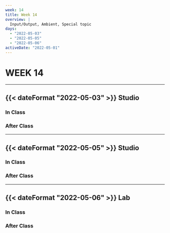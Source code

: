 ```yaml
---
week: 14
title: Week 14
overview: |
  Input/Output, Ambient, Special topic
days:
  - "2022-05-03"
  - "2022-05-05"
  - "2022-05-06"
activeDate: "2022-05-01"
---
```


# WEEK 14

---

## {{< dateFormat "2022-05-03" >}} Studio

### In Class

### After Class

---

## {{< dateFormat "2022-05-05" >}} Studio

### In Class

### After Class

---

## {{< dateFormat "2022-05-06" >}} Lab

### In Class

### After Class